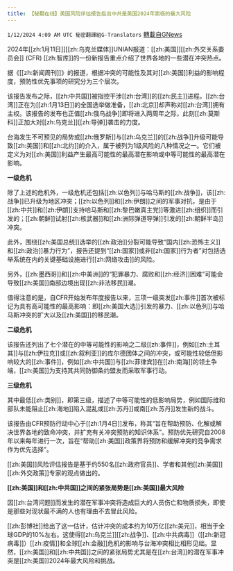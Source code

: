 ```yaml
---
title: 【秘翻在线】美国风险评估报告指出中共是美国2024年面临的最大风险
---
```

`1/12/2024 4:09 AM UTC 秘密翻譯組G-Translators` [轉載自GNews](https://gnews.org/articles/2210941)

2024年[[zh:1月11日]][[zh:乌克兰媒体]]UNIAN报道：[[zh:美国]][[zh:外交关系委员会]] (CFR) [[zh:智库]]的一份新报告重点介绍了世界各地的一些潜在冲突热点。

据《[[zh:新闻周刊]]》的报道，根据冲突的可能性及其对[[zh:美国]]利益的影响程度，预防性优先事项的研究分为三个层次。

该报告发布之际，[[zh:中共国]]被指控干涉[[zh:台湾]]的[[zh:民主]]进程。[[zh:台湾]]正在为[[zh:1月13日]]的全国选举做准备，[[zh:北京]]却声称对[[zh:台湾]]拥有主权。该报告的发布也正值[[zh:俄乌战争]]即将进入两周年之际，此刻[[zh:莫斯科]]正加大对[[zh:乌克兰]][[zh:导弹]]袭击的力度。

台海发生不可预见的局势或[[zh:俄罗斯]]与[[zh:乌克兰]]的[[zh:战争]]升级可能导致[[zh:美国]]和[[zh:北约]]的介入，属于被列为1级风险的八种情况之一。它们被定义为对[[zh:美国]]利益产生最高可能性的最高潜在影响或中等可能性的最高潜在影响。

**一级危机**

除了上述的危机外，一级危机还包括[[zh:以色列]]与哈马斯的[[zh:战争]]，该[[zh:战争]]已升级为地区冲突；[[zh:以色列]]和[[zh:伊朗]]之间的军事对抗，是由于[[zh:中共]]和[[zh:伊朗]]支持哈马斯和[[zh:黎巴嫩真主党]]等激进[[zh:组织]]而引发的；[[zh:朝鲜]]试射[[zh:核武器]]和[[zh:洲际弹道导弹]]引发的[[zh:朝鲜半岛]]冲突。

此外，围绕[[zh:美国总统]]选举的[[zh:政治]]分裂可能导致“国内[[zh:恐怖主义]]和[[zh:政治]]暴力行为”，报告还提到“[[zh:国家]]或非[[zh:国家]]行为者”对包括选举系统在内的关键基础设施进行[[zh:网络攻击]]的风险。

另外，[[zh:墨西哥]]和[[zh:中美洲]]的“犯罪暴力、腐败和[[zh:经济]]困难”可能会导致[[zh:美国]]南部边境出现[[zh:非法移民]]潮。

值得注意的是，自CFR开始发布年度报告以来，三项一级突发[[zh:事件]]首次被标记为具有高可能性的最高影响：即[[zh:美国大选]]引发的暴力、[[zh:以色列]]与哈马斯冲突的扩大以及[[zh:美国]]的移民潮。

**二级危机**

该报告还列出了七个潜在的中等可能性的影响之二级[[zh:事件]]，例如[[zh:土耳其]]与[[zh:伊拉克]]或[[zh:叙利亚]]的库尔德团体之间的冲突，或可能性较低但影响较大的[[zh:事件]]，例如[[zh:中共国]]与[[zh:菲律宾]]在[[zh:南海]]的领土争端，[[zh:美国]]为支持其共同防御条约盟友而采取军事行动。

**三级危机**

其中最低[[zh:类别]]，即第三级，描述了中等可能性的低影响局势，例如国际维和部队未能阻止[[zh:海地]]陷入混乱或[[zh:苏丹]]或南[[zh:苏丹]]发生新的战斗。

该报告由CFR预防行动中心于[[zh:1月4日]]发布，称其“旨在帮助预防、化解或解决世界各地的致命冲突，并扩充有关冲突预防的知识体系”。预防优先研究自2008年以来每年进行一次，旨在“帮助[[zh:美国]]政策界将预防和缓解冲突的竞争需求作为优先选择”。

[[zh:美国]]风险评估报告是基于约550名[[zh:政府官员]]、学者和其他[[zh:美国]][[zh:外交政策]]专家的观点做出的。

**[[zh:美国]]和[[zh:中共国]]之间的紧张局势是[[zh:美国]]最大风险**

因[[zh:台湾问题]]而发生的潜在军事冲突将造成巨大的人员伤亡和物质损失，即使是那些对现状最不满的人也有理由不去冒此风险。

[[zh:彭博社]]给出了这一估计，估计冲突的成本约为10万亿[[zh:美元]]，相当于全球GDP的10%左右。这使得[[zh:乌克兰]][[zh:战争]]、[[zh:中共病毒]]（[[zh:新冠病毒]]）[[zh:疫情]]和全球[[zh:金融]]危机的影响与台海冲突相比相形见绌。显然，[[zh:美国]]和[[zh:中共国]]之间的紧张局势尤其是在[[zh:台湾]]的潜在军事冲突是[[zh:美国]]2024年最大风险和挑战。
